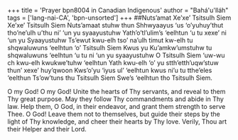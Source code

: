 +++
title = 'Prayer bpn8004 in Canadian Indigenous'
author = "Bahá'u'lláh"
tags = ['lang-nai-CA', 'bpn-unsorted']
+++
##Nuts’amat
Xe’xe’ Tsitsulh Siem
Xe’xe’ Tsitsulh Siem 
Nuts’amaat stuhw thun Shhwyaayus ‘us ‘o’yuhuy’thut tho’ne’ulh u’thu ni’ ‘un yu syaayustuhw
Yath’o’tl’ulim’s ‘eelhtun ‘u tu xexe’ ni ‘un yu Syaayustuhw
Ts’ewut kwu-elh tso’ na’ulh timut kw-elh tu shqwaluwuns ‘eelhtun ‘o’ Tsitsulh Siem 
Kwus yu Ku’amkw’umstuhw tu shqwaluwuns ‘eelhtun ‘u tu ni ‘un yu syaayustuhw
O Tsitsulh Siem ‘uw-wu ch kwu-elh kwukwe’tuhw ‘eelhtun 
Yath kwu-elh ‘o’ yu stth’etth’uqw’stuw thun’ xexe’ huy’qwoon 
Kws’o’yu ‘iyus ul’ ‘eelhtun kwus ni’u tu tthe’eles ‘eelthun 
Ts’ow’tuns thu Tsitsulh Siem 
Swe’s ‘eelhtun tho Tsitsulh Siem. 

O my God!  O my God!  Unite the hearts of Thy servants, and reveal to them Thy great purpose.  May they follow Thy commandments and abide in Thy law.  Help them, O God, in their endeavor, and grant them strength to serve Thee.  O God!  Leave them not to themselves, but guide their steps by the light of Thy knowledge, and cheer their hearts by Thy love.  Verily, Thou art their Helper and their Lord.
